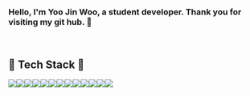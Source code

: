 
### Hello, I'm Yoo Jin Woo, a student developer. Thank you for visiting my git hub. 👋

<!--
**Lay182/Lay182** is a ✨ _special_ ✨ repository because its `README.md` (this file) appears on your GitHub profile.

Here are some ideas to get you started:
https://img.shields.io/badge/Windows-0078D6?style=for-the-badge&logo=windows&logoColor=white
https://img.shields.io/badge/Linux-FCC624?style=for-the-badge&logo=linux&logoColor=black

-🔭 I’m currently working on ...
- 🌱 I’m currently learning ...
- 👯 I’m looking to collaborate on ...
- 🤔 I’m looking for help with ...
- 💬 Ask me about ...
- 📫 How to reach me: ...
- 😄 Pronouns: ...
- ⚡ Fun fact: ...
-->

<div align="left">

<br>

## 🔨 Tech Stack 🔨
<div style="display:flex; flex-direction:row;">
    <img src="https://img.shields.io/badge/c-A8B9CC?style=for-the-badge&logo=c&logoColor=white"> 
    <img src="https://img.shields.io/badge/Java-007396?style=for-the-badge&logo=Java&logoColor=white"> 
    <img src="https://img.shields.io/badge/html5-E34F26?style=flat-square&logo=html5&logoColor=white"> 
    <img src="https://img.shields.io/badge/css-1572B6?style=flat-square&logo=css3&logoColor=white"> 
    <img src="https://img.shields.io/badge/javascript-F7DF1E?style=flat-square&logo=javascript&logoColor=black"> 
    <img src="https://img.shields.io/badge/bootstrap-7952B3?style=flat-square&logo=bootstrap&logoColor=white">
    <img src="https://img.shields.io/badge/EJS-52B0E7?style=social&label=EJS">
    <br/><br/>
    <img src="https://img.shields.io/badge/MongoDB-47A248?style=square-flat-rounded-logo&amp;label=&amp;message=MongoDB&amp;color=#47A248&amp;labelColor=#47A248">
    <img src="https://img.shields.io/badge/Node.js-339933?style=square-flat-rounded
    <img src="https://img.shields.io/badge/Express.js-000000?style=square-flat-rounded-logo&label=&message=Express.js&color=000000&labelColor=000000">
    <img src="https://img.shields.io/badge/express-000000?style=for-the-badge&logo=express&logoColor=white">
    <img src="https://img.shields.io/badge/mongoose-880000?style=for-the-badge&logo=mongoose&logoColor=white">
    <img src="https://img.shields.io/badge/bulma-00D1B2?style=for-the-badge&logo=bulma&logoColor=white">
    <img src="https://img.shields.io/badge/npm-CB3837?style=for-the-badge&logo=npm&logoColor=white">

</div>
</div>
